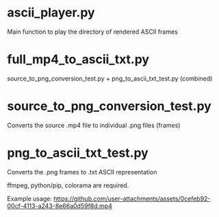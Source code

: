 # ascii_player.py
Main function to play the directory of rendered ASCII frames

# full_mp4_to_ascii_txt.py
source_to_png_conversion_test.py + png_to_ascii_txt_test.py (combined)

# source_to_png_conversion_test.py
Converts the source .mp4 file to individual .png files (frames)

# png_to_ascii_txt_test.py 
Converts the .png frames to .txt ASCII representation

ffmpeg, python/pip, colorama are required.

Example usage:
https://github.com/user-attachments/assets/0cefeb92-00cf-4113-a243-8e66a0d59f8d.mp4

